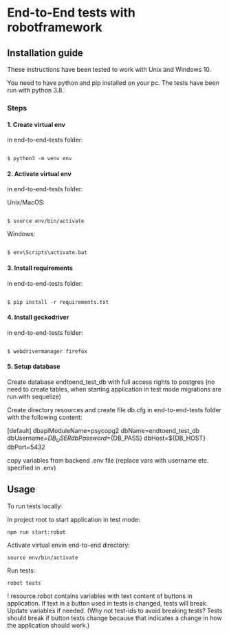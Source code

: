 
# End-to-End tests with robotframework

  
  
  

## Installation guide

These instructions have been tested to work with Unix and Windows 10.

  
You need to have python and pip installed on your pc. The tests have been run with python 3.8.


### Steps


#### 1. Create virtual env
in end-to-end-tests folder:
```console

$ python3 -m venv env

```

  
#### 2. Activate virtual env
in end-to-end-tests folder:

Unix/MacOS:

```console

$ source env/bin/activate

```

Windows:

```console

$ env\Scripts\activate.bat

```


#### 3. Install requirements

in end-to-end-tests folder:
```console

$ pip install -r requirements.txt

```


#### 4. Install geckodriver

in end-to-end-tests folder:
```console

$ webdrivermanager firefox

```

#### 5. Setup database

Create database endtoend_test_db with full access rights to postgres (no need to create tables,
when starting application in test mode migrations are run with sequelize)

Create directory resources and create file db.cfg in end-to-end-tests folder with the following content:

[default]
dbapiModuleName=psycopg2
dbName=endtoend_test_db
dbUsername=${DB_USER}
dbPassword=${DB_PASS}
dbHost=${DB_HOST}
dbPort=5432

copy variables from backend .env file (replace vars with username etc. specified in .env)
 

## Usage

To run tests locally:

In project root to start application in test mode:
```
npm run start:robot
```

Activate virtual envin end-to-end directory:

```
source env/bin/activate
```

Run tests:

```
robot tests
```

! resource.robot contains variables with text content of buttons in application. If
text in a button used in tests is changed, tests will break. Update variables if needed.
(Why not test-ids to avoid breaking tests? Tests should break if button texts change because that indicates
a change in how the application should work.)
